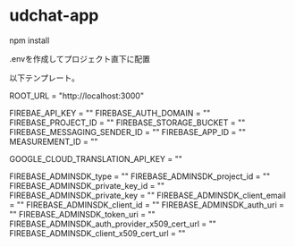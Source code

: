 # udchat-app

npm install

.envを作成してプロジェクト直下に配置

以下テンプレート。

ROOT_URL = "http://localhost:3000"

FIREBAE_API_KEY = ""
FIREBASE_AUTH_DOMAIN = ""
FIREBASE_PROJECT_ID = ""
FIREBASE_STORAGE_BUCKET = ""
FIREBASE_MESSAGING_SENDER_ID = ""
FIREBASE_APP_ID = ""
MEASUREMENT_ID = ""

GOOGLE_CLOUD_TRANSLATION_API_KEY = ""

FIREBASE_ADMINSDK_type = ""
FIREBASE_ADMINSDK_project_id = ""
FIREBASE_ADMINSDK_private_key_id = ""
FIREBASE_ADMINSDK_private_key = ""
FIREBASE_ADMINSDK_client_email = ""
FIREBASE_ADMINSDK_client_id = ""
FIREBASE_ADMINSDK_auth_uri = ""
FIREBASE_ADMINSDK_token_uri = ""
FIREBASE_ADMINSDK_auth_provider_x509_cert_url = ""
FIREBASE_ADMINSDK_client_x509_cert_url = ""
